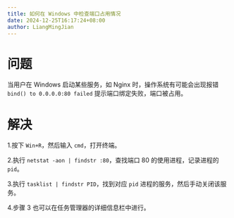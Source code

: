 ```yaml
---
title: 如何在 Windows 中检查端口占用情况
date: 2024-12-25T16:17:24+08:00
author: LiangMingJian
---
```


# 问题

当用户在 Windows 启动某些服务，如 Nginx 时，操作系统有可能会出现报错 `bind() to 0.0.0.0:80 failed` 提示端口绑定失败，端口被占用。

# 解决

1.按下 `Win+R`，然后输入 `cmd`，打开终端。

2.执行 `netstat -aon | findstr :80`，查找端口 80 的使用进程，记录进程的 `pid`。

3.执行 `tasklist | findstr PID`，找到对应 `pid` 进程的服务，然后手动关闭该服务。

4.步骤 3 也可以在任务管理器的详细信息栏中进行。
